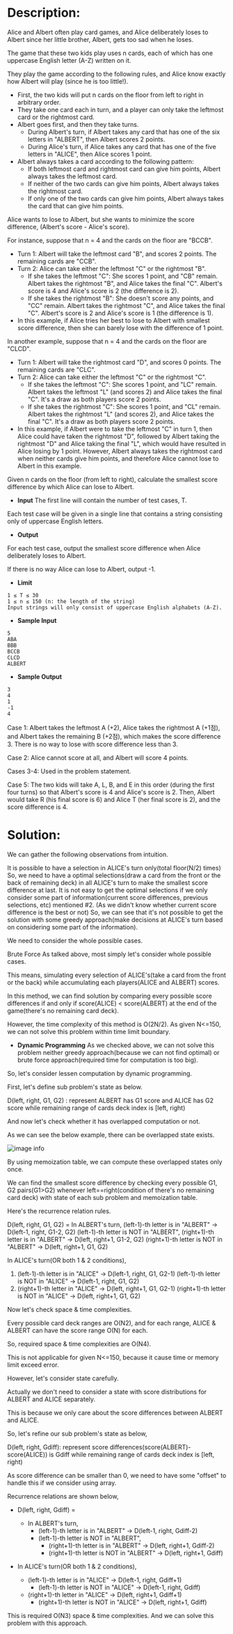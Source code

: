 # Description:

Alice and Albert often play card games, and Alice deliberately loses to Albert since her little brother, Albert, gets too sad when he loses.

The game that these two kids play uses n cards, each of which has one uppercase English letter (A-Z) written on it.

They play the game according to the following rules, and Alice know exactly how Albert will play (since he is too little!).

* First, the two kids will put n cards on the floor from left to right in arbitrary order.
* They take one card each in turn, and a player can only take the leftmost card or the rightmost card.
* Albert goes first, and then they take turns.
    * During Albert's turn, if Albert takes any card that has one of the six letters in "ALBERT", then Albert scores 2 points.
    * During Alice's turn, if Alice takes any card that has one of the five letters in "ALICE", then Alice scores 1 point.
* Albert always takes a card according to the following pattern:
    * If both leftmost card and rightmost card can give him points, Albert always takes the leftmost card.
    * If neither of the two cards can give him points, Albert always takes the rightmost card.
    * If only one of the two cards can give him points, Albert always takes the card that can give him points.

Alice wants to lose to Albert, but she wants to minimize the score difference, (Albert's score - Alice's score).

For instance, suppose that n = 4 and the cards on the floor are "BCCB".

* Turn 1: Albert will take the leftmost card "B", and scores 2 points. The remaining cards are "CCB".
* Turn 2: Alice can take either the leftmost "C" or the rightmost "B".
    * If she takes the leftmost "C": She scores 1 point, and "CB" remain. Albert takes the rightmost "B", and Alice takes the final "C". Albert's score is 4 and Alice's score is 2 (the difference is 2).
    * If she takes the rightmost "B": She doesn't score any points, and "CC" remain. Albert takes the rightmost "C", and Alice takes the final "C". Albert's score is 2 and Alice's score is 1 (the difference is 1).
* In this example, if Alice tries her best to lose to Albert with smallest score difference, then she can barely lose with the difference of 1 point.

In another example, suppose that n = 4 and the cards on the floor are "CLCD".

* Turn 1: Albert will take the rightmost card "D", and scores 0 points. The remaining cards are "CLC".
* Turn 2: Alice can take either the leftmost "C" or the rightmost "C".
    * If she takes the leftmost "C": She scores 1 point, and "LC" remain. Albert takes the leftmost "L" (and scores 2) and Alice takes the final "C". It's a draw as both players score 2 points.
    * If she takes the rightmost "C": She scores 1 point, and "CL" remain. Albert takes the rightmost "L" (and scores 2), and Alice takes the final "C". It's a draw as both players score 2 points.
* In this example, if Albert were to take the leftmost "C" in turn 1, then Alice could have taken the rightmost "D", followed by Albert taking the rightmost "D" and Alice taking the final "L", which would have resulted in Alice losing by 1 point. However, Albert always takes the rightmost card when neither cards give him points, and therefore Alice cannot lose to Albert in this example.

Given n cards on the floor (from left to right), calculate the smallest score difference by which Alice can lose to Albert.

* **Input**
The first line will contain the number of test cases, T.

Each test case will be given in a single line that contains a string consisting only of uppercase English letters.

* **Output**

For each test case, output the smallest score difference when Alice deliberately loses to Albert.

If there is no way Alice can lose to Albert, output -1.

* **Limit**
```
1 ≤ T ≤ 30
1 ≤ n ≤ 150 (n: the length of the string)
Input strings will only consist of uppercase English alphabets (A-Z).
```

* **Sample Input**
```
5
ABA
BBB
BCCB
CLCD
ALBERT
```

* **Sample Output**
```
3
4
1
-1
4
```
Case 1: Albert takes the leftmost A (+2), Alice takes the rightmost A (+1점), and Albert takes the remaining B (+2점), which makes the score difference 3. There is no way to lose with score difference less than 3.

Case 2: Alice cannot score at all, and Albert will score 4 points.

Cases 3-4: Used in the problem statement.

Case 5: The two kids will take A, L, B, and E in this order (during the first four turns) so that Albert's score is 4 and Alice's score is 2.
Then, Albert would take R (his final score is 6) and Alice T (her final score is 2), and the score difference is 4.

# Solution:

We can gather the following observations from intuition.

It is possible to have a selection in ALICE's turn only(total floor(N/2) times)
So, we need to have a optimal selections(draw a card from the front or the back of remaining deck) in all ALICE's turn to make the smallest score difference at last.
It is not easy to get the optimal selections if we only consider some part of information(current score differences, previous selections, etc) mentioned #2.
(As we didn't know whether current score difference is the best or not)
So, we can see that it's not possible to get the solution with some greedy approach(make decisions at ALICE's turn based on considering some part of the information).

We need to consider the whole possible cases.

Brute Force
As talked above, most simply let's consider whole possible cases.

This means, simulating every selection of ALICE's(take a card from the front or the back) while accumulating each players(ALICE and ALBERT) scores.

In this method, we can find solution by comparing every possible score differences if and only if score(ALICE) < score(ALBERT) at the end of the game(there's no remaining card deck).

However, the time complexity of this method is O(2N/2). As given N<=150, we can not solve this problem within time limit boundary.

* **Dynamic Programming**
As we checked above, we can not solve this problem neither greedy approach(because we can not find optimal) or brute force approach(required time for computation is too big).

So, let's consider lessen computation by dynamic programming.

First, let's define sub problem's state as below.

D(left, right, G1, G2) : represent ALBERT has G1 score and ALICE has G2 score while remaining range of cards deck index is [left, right)

And now let's check whether it has overlapped computation or not.

As we can see the below example, there can be overlapped state exists.

![image info](./1.png)

By using memoization table, we can compute these overlapped states only once.



We can find the smallest score difference by checking every possible G1, G2 pairs(G1>G2) whenever left==right(condition of there's no remaining card deck) with state of each sub problem and memoization table.



Here's the recurrence relation rules.

D(left, right, G1, G2) =
In ALBERT's turn,
(left-1)-th letter is in "ALBERT" → D(left-1, right, G1-2, G2)
(left-1)-th letter is NOT in "ALBERT",
(right+1)-th letter is in "ALBERT" → D(left, right+1, G1-2, G2)
(right+1)-th letter is NOT in "ALBERT" → D(left, right+1, G1, G2)

In ALICE's turn(OR both 1 & 2 conditions),
1. (left-1)-th letter is in "ALICE" → D(left-1, right, G1, G2-1)
    (left-1)-th letter is NOT in "ALICE" → D(left-1, right, G1, G2)
2. (right+1)-th letter in "ALICE" → D(left, right+1, G1, G2-1)
    (right+1)-th letter is NOT in "ALICE" → D(left, right+1, G1, G2)

Now let's check space & time complexities.

Every possible card deck ranges are O(N2), and for each range, ALICE & ALBERT can have the score range O(N) for each.

So, required space & time complexities are O(N4).

This is not applicable for given N<=150, because it cause time or memory limit exceed error.

However, let's consider state carefully.

Actually we don't need to consider a state with score distributions for ALBERT and ALICE separately.

This is because we only care about the score differences between ALBERT and ALICE.

So, let's refine our sub problem's state as below,

D(left, right, Gdiff): represent score differences(score(ALBERT)-score(ALICE)) is Gdiff while remaining range of cards deck index is [left, right)


As score difference can be smaller than 0, we need to have some "offset" to handle this if we consider using array.

Recurrence relations are shown below,

* D(left, right, Gdiff) =
    * In ALBERT's turn,
        * (left-1)-th letter is in "ALBERT" → D(left-1, right, Gdiff-2)
        * (left-1)-th letter is NOT in "ALBERT",
            * (right+1)-th letter is in "ALBERT" → D(left, right+1, Gdiff-2)
            * (right+1)-th letter is NOT in "ALBERT" → D(left, right+1, Gdiff)


* In ALICE's turn(OR both 1 & 2 conditions),
    * (left-1)-th letter is in "ALICE" → D(left-1, right, Gdiff+1)
        * (left-1)-th letter is NOT in "ALICE" → D(left-1, right, Gdiff)
    * (right+1)-th letter in "ALICE" → D(left, right+1, Gdiff+1)
        * (right+1)-th letter is NOT in "ALICE" → D(left, right+1, Gdiff)


This is required O(N3) space & time complexities. And we can solve this problem with this approach.